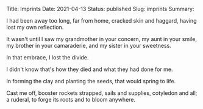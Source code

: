 Title: Imprints
Date: 2021-04-13
Status: published
Slug: imprints
Summary:

<div class="post-poem">

I had been away too long,
far from home,
cracked skin and haggard,
having lost
my own reflection.

It wasn't until I saw
my grandmother in your concern,
my aunt in your smile,
my brother in your camaraderie, and
my sister in your sweetness.

In that embrace,
I lost 
the divide.

I didn't know
that's how they died
and what
they had done for me.

In forming the clay
and planting
the seeds,
that would
spring to life.

Cast me off,
booster rockets strapped,
sails and supplies,
cotyledon and all;
a ruderal,
to forge its roots
and
to bloom 
anywhere.

</div>

